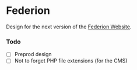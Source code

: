 # Federion

Design for the next version of the [Federion Website](http://federion.net/).


### Todo

- [ ] Preprod design
- [ ] Not to forget PHP file extensions (for the CMS)
